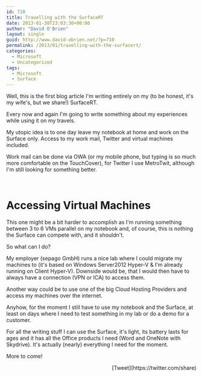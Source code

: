 ```yaml
---
id: 710
title: Travelling with the SurfaceRT
date: 2013-01-30T23:03:30+00:00
author: "David O'Brien"
layout: single
guid: http://www.david-obrien.net/?p=710
permalink: /2013/01/travelling-with-the-surfacert/
categories:
  - Microsoft
  - Uncategorized
tags:
  - Microsoft
  - Surface
---
```

Well, this is the first blog article I'm writing entirely on my (to be honest, it's my wife's, but we share!) SurfaceRT.

Every now and again I'm going to write something about my experiences while using it on my travels.

My utopic idea is to one day leave my notebook at home and work on the Surface only. Access to my work mail, Twitter and virtual machines included.

Work mail can be done via OWA (or my mobile phone, but typing is so much more comfortable on the TouchCover), for Twitter I use MetroTwit, although I'm still looking for something better.

&nbsp;

# Accessing Virtual Machines

This one might be a bit harder to accomplish as I'm running something between 3 to 6 VMs parallel on my notebook and, of course, this is nothing the Surface can compete with, and it shouldn't.
  
So what can I do?

My employer (sepago GmbH) runs a nice lab where I could migrate my machines to (it's based on Windows Server2012 Hyper-V & I'm already running on Client Hyper-V). Downside would be, that I would then have to always have a connection (VPN or ICA) to access them.
  
Another way could be to use one of the big Cloud Hosting Providers and access my machines over the internet.

Anyhow, for the moment I still have to use my notebook and the Surface, at least on days where I need to test something in my lab or do a demo for a customer.
  
For all the writing stuff I can use the Surface, it's light, its battery lasts for ages and it has all the Office products I need (Word and OneNote with Skydrive). It's actually (nearly) everything I need for the moment.

More to come! 

<div style="float: right; margin-left: 10px;">
  [Tweet](https://twitter.com/share)
</div>


